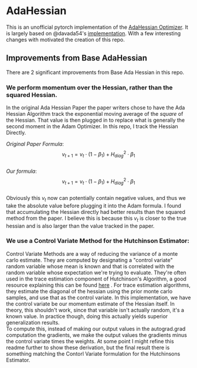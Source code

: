 # AdaHessian

This is an unofficial pytorch implementation of the [AdaHessian Optimizer](https://arxiv.org/abs/2006.00719). It is largely based on @davada54's [implementation](https://github.com/davda54/ada-hessian/tree/master). With a few interesting changes with motivated the creation of this repo. 

## Improvements from Base AdaHessian
There are 2  significant improvements from Base Ada Hessian in this repo. 

### We perform momentum over the Hessian, rather than the squared Hessian.
In the original Ada Hessian Paper the paper writers chose to have the Ada Hessian Algorithm track the exponential moving average of the *square* of the Hessian. That value is then plugged in to replace what is generally the second moment in the Adam Optimizer. In this repo, I track the Hessian Directly. <br/>

_Original Paper Formula_:<br/>
$$v_{t+1} = v_t \cdot (1 - \beta_1 ) + H_{diag}^2 \cdot \beta_1$$ <br/>
_Our formula_:<br/>
$$v_{t+1} = v_{t} \cdot (1 - \beta_1 ) +  H_{diag}^2 \cdot  \beta_1$$ <br/>
Obviously this $v_t$ now can potentially contain negative values, and thus we take the absolute value before plugging it into the Adam formula. I found that accumulating the Hessian directly had better results than the squared method from the paper. I believe this is because this $v_t$ is closer to the true hessian and is also larger than the value tracked in the paper. 

### We use a Control Variate Method for the Hutchinson Estimator:

Control Variate Methods are a way of reducing the variance of a monte carlo estimate. They are computed by designating a "control variate" random variable whose mean is known and that is correlated with the random variable whose expectation we're trying to evaluate. They're often used in the trace estimation component of Hutchinson's Algorithm, a good resource explaining this can be found [here](https://www.nowozin.net/sebastian/blog/thoughts-on-trace-estimation-in-deep-learning.html) . For trace estimation algorithms, they estimate the diagonal of the hessian using the prior monte carlo samples, and use that as the control variate. In this implementation, we have the control variate be our momentum estimate of the Hessian itself. In theory, this shouldn't work, since that variable isn't actually random, it's a known value. In practice though, doing this actually yields superior generalization results. <br/>
To compute this, instead of making our output values in the autograd.grad computation the gradients, we make the output values the gradients minus the control variate times the weights. At some point I might refine this readme further to show these derivation, but the final result there is something matching the Contorl Variate formulation for the Hutchinsons Estimator.
